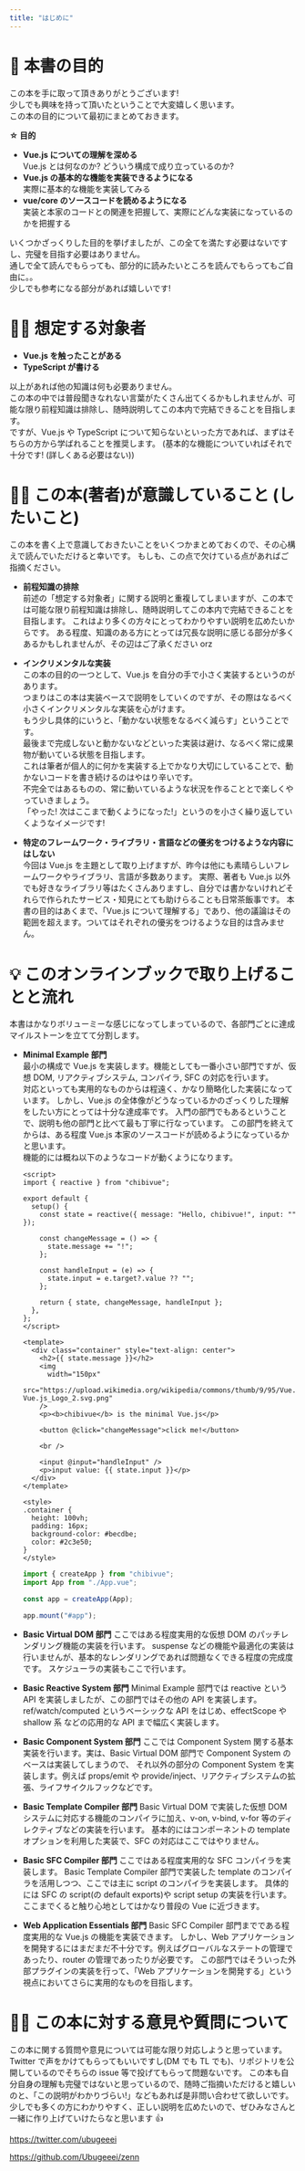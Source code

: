 ```yaml
---
title: "はじめに"
---
```


# 🎯 本書の目的

この本を手に取って頂きありがとうございます!  
少しでも興味を持って頂いたということで大変嬉しく思います。  
この本の目的について最初にまとめておきます。

**☆ 目的**

- **Vue.js についての理解を深める**  
  Vue.js とは何なのか? どういう構成で成り立っているのか?
- **Vue.js の基本的な機能を実装できるようになる**  
  実際に基本的な機能を実装してみる
- **vue/core のソースコードを読めるようになる**  
  実装と本家のコードとの関連を把握して、実際にどんな実装になっているのかを把握する

いくつかざっくりした目的を挙げましたが、この全てを満たす必要はないですし、完璧を目指す必要はありません。  
通しで全て読んでもらっても、部分的に読みたいところを読んでもらってもご自由に。。  
少しでも参考になる部分があれば嬉しいです!

# 🤷‍♂️ 想定する対象者

- **Vue.js を触ったことがある**
- **TypeScript が書ける**

以上があれば他の知識は何も必要ありません。  
この本の中では普段聞きなれない言葉がたくさん出てくるかもしれませんが、可能な限り前程知識は排除し、随時説明してこの本内で完結できることを目指します。  
ですが、Vue.js や TypeScript について知らないといった方であれば、まずはそちらの方から学ばれることを推奨します。
(基本的な機能についていればそれで十分です! (詳しくある必要はない))

# 🙋‍♀️ この本(著者)が意識していること (したいこと)

この本を書く上で意識しておきたいことをいくつかまとめておくので、その心構えで読んでいただけると幸いです。
もしも、この点で欠けている点があればご指摘ください。

- **前程知識の排除**  
  前述の「想定する対象者」に関する説明と重複してしまいますが、この本では可能な限り前程知識は排除し、随時説明してこの本内で完結できることを目指します。
  これはより多くの方々にとってわかりやすい説明を広めたいからです。
  ある程度、知識のある方にとっては冗長な説明に感じる部分が多くあるかもしれませんが、その辺はご了承ください orz

- **インクリメンタルな実装**  
  この本の目的の一つとして、Vue.js を自分の手で小さく実装するというのがあります。  
  つまりはこの本は実装ベースで説明をしていくのですが、その際はなるべく小さくインクリメンタルな実装を心がけます。  
  もう少し具体的にいうと、「動かない状態をなるべく減らす」ということです。  
  最後まで完成しないと動かないなどといった実装は避け、なるべく常に成果物が動いている状態を目指します。  
  これは筆者が個人的に何かを実装する上でかなり大切にしていることで、動かないコードを書き続けるのはやはり辛いです。  
  不完全ではあるものの、常に動いているような状況を作ることとで楽しくやっていきましょう。  
  「やった! 次はここまで動くようになった!」というのを小さく繰り返していくようなイメージです!

- **特定のフレームワーク・ライブラリ・言語などの優劣をつけるような内容にはしない**  
  今回は Vue.js を主題として取り上げますが、昨今は他にも素晴らしいフレームワークやライブラリ、言語が多数あります。
  実際、著者も Vue.js 以外でも好きなライブラリ等はたくさんありますし、自分では書かないけれどそれらで作られたサービス・知見にとても助けらることも日常茶飯事です。
  本書の目的はあくまで、「Vue.js について理解する」であり、他の議論はその範囲を超えます。ついてはそれぞれの優劣をつけるような目的は含みません。

# 💡 このオンラインブックで取り上げることと流れ

本書はかなりボリューミーな感じになってしまっているので、各部門ごとに達成マイルストーンを立てて分割します。

- **Minimal Example 部門**  
   最小の構成で Vue.js を実装します。機能としても一番小さい部門ですが、仮想 DOM, リアクティブシステム, コンパイラ, SFC の対応を行います。  
   対応といっても実用的なものからは程遠く、かなり簡略化した実装になっています。
  しかし、Vue.js の全体像がどうなっているかのざっくりした理解をしたい方にとっては十分な達成率です。
  入門の部門でもあるということで、説明も他の部門と比べて最も丁寧に行なっています。
  この部門を終えてからは、ある程度 Vue.js 本家のソースコードが読めるようになっているかと思います。  
  機能的には概ね以下のようなコードが動くようになります。

  ```vue
  <script>
  import { reactive } from "chibivue";

  export default {
    setup() {
      const state = reactive({ message: "Hello, chibivue!", input: "" });

      const changeMessage = () => {
        state.message += "!";
      };

      const handleInput = (e) => {
        state.input = e.target?.value ?? "";
      };

      return { state, changeMessage, handleInput };
    },
  };
  </script>

  <template>
    <div class="container" style="text-align: center">
      <h2>{{ state.message }}</h2>
      <img
        width="150px"
        src="https://upload.wikimedia.org/wikipedia/commons/thumb/9/95/Vue.js_Logo_2.svg/1200px-Vue.js_Logo_2.svg.png"
      />
      <p><b>chibivue</b> is the minimal Vue.js</p>

      <button @click="changeMessage">click me!</button>

      <br />

      <input @input="handleInput" />
      <p>input value: {{ state.input }}</p>
    </div>
  </template>

  <style>
  .container {
    height: 100vh;
    padding: 16px;
    background-color: #becdbe;
    color: #2c3e50;
  }
  </style>
  ```

  ```ts
  import { createApp } from "chibivue";
  import App from "./App.vue";

  const app = createApp(App);

  app.mount("#app");
  ```

- **Basic Virtual DOM 部門**
  ここではある程度実用的な仮想 DOM のパッチレンダリング機能の実装を行います。
  suspense などの機能や最適化の実装は行いませんが、基本的なレンダリングであれば問題なくできる程度の完成度です。
  スケジューラの実装もここで行います。

- **Basic Reactive System 部門**
  Minimal Example 部門では reactive という API を実装しましたが、この部門ではその他の API を実装します。
  ref/watch/computed というベーシックな API をはじめ、effectScope や shallow 系 などの応用的な API まで幅広く実装します。

- **Basic Component System 部門**
  ここでは Component System 関する基本実装を行います。実は、Basic Virtual DOM 部門で Component System のベースは実装してしまうので、
  それ以外の部分の Component System を実装します。例えば props/emit や provide/inject、リアクティブシステムの拡張、ライフサイクルフックなどです。

- **Basic Template Compiler 部門**
  Basic Virtual DOM で実装した仮想 DOM システムに対応する機能のコンパイラに加え、v-on, v-bind, v-for 等のディレクティブなどの実装を行います。
  基本的にはコンポーネントの template オプションを利用した実装で、SFC の対応はここではやりません。

- **Basic SFC Compiler 部門**
  ここではある程度実用的な SFC コンパイラを実装します。
  Basic Template Compiler 部門で実装した template のコンパイラを活用しつつ、ここでは主に script のコンパイラを実装します。
  具体的には SFC の script(の default exports)や script setup の実装を行います。
  ここまでくると触り心地としてはかなり普段の Vue に近づきます。

- **Web Application Essentials 部門**
  Basic SFC Compiler 部門までである程度実用的な Vue.js の機能を実装できます。
  しかし、Web アプリケーションを開発するにはまだまだ不十分です。例えばグローバルなステートの管理であったり、router の管理であったりが必要です。
  この部門ではそういった外部プラグインの実装を行って、「Web アプリケーションを開発する」という視点においてさらに実用的なものを目指します。

# 🧑‍🏫 この本に対する意見や質問について

この本に関する質問や意見については可能な限り対応しようと思っています。
Twitter で声をかけてもらってもいいですし(DM でも TL でも)、リポジトリを公開しているのでそちらの issue 等で投げてもらって問題ないです。
この本も自分自身の理解も完璧ではないと思っているので、随時ご指摘いただけると嬉しいのと、「この説明がわかりづらい!」などもあれば是非問い合わせて欲しいです。
少しでも多くの方にわかりやすく、正しい説明を広めたいので、ぜひみなさんと一緒に作り上げていけたらなと思います 👍

https://twitter.com/ubugeeei

https://github.com/Ubugeeei/zenn
